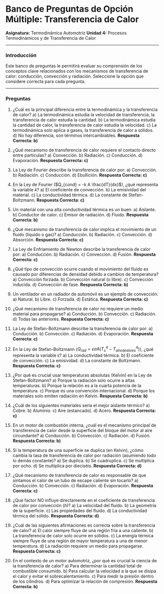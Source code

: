 # Banco de Preguntas de Opción Múltiple: Transferencia de Calor

**Asignatura:** Termodinámica Automotriz
**Unidad 4:** Procesos Termodinámicos y de Transferencia de Calor

---

### Introducción

Este banco de preguntas le permitirá evaluar su comprensión de los conceptos clave relacionados con los mecanismos de transferencia de calor: conducción, convección y radiación. Seleccione la opción que considere correcta para cada pregunta.

---

### Preguntas

1.  ¿Cuál es la principal diferencia entre la termodinámica y la transferencia de calor?
    a) La termodinámica estudia la velocidad de transferencia, la transferencia de calor estudia la cantidad.
    b) La termodinámica estudia la cantidad de calor, la transferencia de calor estudia la velocidad.
    c) La termodinámica solo aplica a gases, la transferencia de calor a sólidos.
    d) No hay diferencia, son términos intercambiables.
    **Respuesta Correcta: b)**

2.  ¿Qué mecanismo de transferencia de calor requiere el contacto directo entre partículas?
    a) Convección.
    b) Radiación.
    c) Conducción.
    d) Evaporación.
    **Respuesta Correcta: c)**

3.  La Ley de Fourier describe la transferencia de calor por:
    a) Convección.
    b) Radiación.
    c) Conducción.
    d) Ebullición.
    **Respuesta Correcta: c)**

4.  En la Ley de Fourier ($Q_{cond} = -k A \frac{dT}{dx}$), ¿qué representa la variable $k$?
    a) El coeficiente de convección.
    b) La emisividad del material.
    c) La conductividad térmica.
    d) La constante de Stefan-Boltzmann.
    **Respuesta Correcta: c)**

5.  Un material con una alta conductividad térmica es un buen:
    a) Aislante.
    b) Conductor de calor.
    c) Emisor de radiación.
    d) Fluido.
    **Respuesta Correcta: b)**

6.  ¿Qué mecanismo de transferencia de calor implica el movimiento de un fluido (líquido o gas)?
    a) Conducción.
    b) Radiación.
    c) Convección.
    d) Absorción.
    **Respuesta Correcta: c)**

7.  La Ley de Enfriamiento de Newton describe la transferencia de calor por:
    a) Conducción.
    b) Radiación.
    c) Convección.
    d) Fusión.
    **Respuesta Correcta: c)**

8.  ¿Qué tipo de convección ocurre cuando el movimiento del fluido es causado por diferencias de densidad debido a cambios de temperatura?
    a) Convección forzada.
    b) Convección natural (o libre).
    c) Convección inducida.
    d) Convección de fase.
    **Respuesta Correcta: b)**

9.  Un ventilador en un radiador de automóvil es un ejemplo de convección:
    a) Natural.
    b) Libre.
    c) Forzada.
    d) Estática.
    **Respuesta Correcta: c)**

10. ¿Qué mecanismo de transferencia de calor no requiere un medio material para propagarse?
    a) Conducción.
    b) Convección.
    c) Radiación.
    d) Todas las anteriores.
    **Respuesta Correcta: c)**

11. La Ley de Stefan-Boltzmann describe la transferencia de calor por:
    a) Conducción.
    b) Convección.
    c) Radiación.
    d) Evaporación.
    **Respuesta Correcta: c)**

12. En la Ley de Stefan-Boltzmann ($Q_{rad} = \epsilon \sigma A (T_s^4 - T_{alrededores}^4)$), ¿qué representa la variable $\epsilon$?
    a) La conductividad térmica.
    b) El coeficiente de convección.
    c) La emisividad.
    d) La constante de Boltzmann.
    **Respuesta Correcta: c)**

13. ¿Por qué es crucial usar temperaturas absolutas (Kelvin) en la Ley de Stefan-Boltzmann?
    a) Porque la radiación solo ocurre a altas temperaturas.
    b) Porque la relación es a la cuarta potencia de la temperatura.
    c) Porque es una convención internacional.
    d) Porque los materiales solo emiten radiación en Kelvin.
    **Respuesta Correcta: b)**

14. ¿Cuál de los siguientes materiales sería el mejor aislante térmico?
    a) Cobre.
    b) Aluminio.
    c) Aire (estancado).
    d) Acero.
    **Respuesta Correcta: c)**

15. En un motor de combustión interna, ¿cuál es el mecanismo principal de transferencia de calor desde la superficie del bloque del motor al aire circundante?
    a) Conducción.
    b) Convección.
    c) Radiación.
    d) Fusión.
    **Respuesta Correcta: b)**

16. Si la temperatura de una superficie se duplica (en Kelvin), ¿cómo cambia la tasa de transferencia de calor por radiación (asumiendo todo lo demás constante)?
    a) Se duplica.
    b) Se cuadruplica.
    c) Se multiplica por ocho.
    d) Se multiplica por dieciséis.
    **Respuesta Correcta: d)**

17. ¿Qué mecanismo de transferencia de calor es responsable de que sintamos el calor de un tubo de escape caliente sin tocarlo?
    a) Conducción.
    b) Convección.
    c) Radiación.
    d) Evaporación.
    **Respuesta Correcta: c)**

18. ¿Qué factor NO influye directamente en el coeficiente de transferencia de calor por convección ($h$)?
    a) La velocidad del fluido.
    b) La geometría de la superficie.
    c) Las propiedades del fluido.
    d) La conductividad térmica del sólido.
    **Respuesta Correcta: d)**

19. ¿Cuál de las siguientes afirmaciones es correcta sobre la transferencia de calor?
    a) El calor siempre fluye de una región fría a una caliente.
    b) La transferencia de calor solo ocurre en sólidos.
    c) La energía térmica siempre fluye de una región de mayor temperatura a una de menor temperatura.
    d) La radiación requiere un medio para propagarse.
    **Respuesta Correcta: c)**

20. En el contexto de un motor automotriz, ¿por qué es crucial la ciencia de la transferencia de calor?
    a) Para determinar la cantidad total de combustible consumido.
    b) Para calcular la velocidad a la que se disipa el calor y evitar el sobrecalentamiento.
    c) Para medir la presión dentro de los cilindros.
    d) Para optimizar la relación de compresión.
    **Respuesta Correcta: b)**
